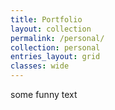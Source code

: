 ```yaml
---
title: Portfolio
layout: collection
permalink: /personal/
collection: personal
entries_layout: grid
classes: wide
---
```


some funny text
